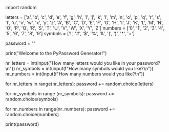 <!-- Import random function -->
import random

<!-- Define letters, numbers, and symbols -->
letters = ['a', 'b', 'c', 'd', 'e', 'f', 'g', 'h', 'i', 'j', 'k', 'l', 'm', 'n', 'o', 'p', 'q', 'r', 's', 't', 'u', 'v', 'w', 'x', 'y', 'z', 'A', 'B', 'C', 'D', 'E', 'F', 'G', 'H', 'I', 'J', 'K', 'L', 'M', 'N', 'O', 'P', 'Q', 'R', 'S', 'T', 'U', 'V', 'W', 'X', 'Y', 'Z']
numbers = ['0', '1', '2', '3', '4', '5', '6', '7', '8', '9']
symbols = ['!', '#', '$', '%', '&', '(', ')', '*', '+']

<!-- Define password -->
password = ""

<!-- Welcome print statement -->
print("Welcome to the PyPassword Generator!")

<!-- Inputs for letters, symbols, and numbers quantity -->
nr_letters = int(input("How many letters would you like in your password?\n"))
nr_symbols = int(input(f"How many symbols would you like?\n"))
nr_numbers = int(input(f"How many numbers would you like?\n"))

<!-- Takes user inputs and randomizes choices from each -->
for nr_letters in range(nr_letters):
    password += random.choice(letters)

for nr_symbols in range (nr_symbols):
    password += random.choice(symbols)

for nr_numbers in range(nr_numbers):
    password += random.choice(numbers)

<!-- Prints final password -->
print(password)
